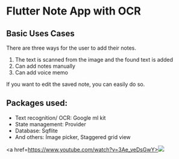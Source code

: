 # Flutter Note App with OCR
## Basic Uses Cases

There are three ways for the user to add their notes.
1. The text is scanned from the image and the found text is added
2. Can add notes manually
3. Can add voice memo

If you want to edit the saved note, you can easily do so.

## Packages used:
* Text recognition/ OCR: Google ml kit
* State management: Provider
* Database: Sqflite 
* And others: İmage picker, Staggered grid view

<a href=https://www.youtube.com/watch?v=3Ae_veDsGwY><img src=https://markdown-videos.deta.dev/youtube/WHyOHQ_GkNo></a></img>
